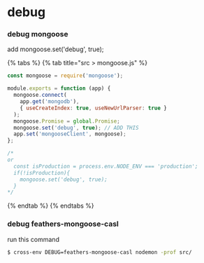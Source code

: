 # debug

### debug mongoose

add mongoose.set\('debug', true\); 

{% tabs %}
{% tab title="src > mongoose.js" %}
```javascript
const mongoose = require('mongoose');

module.exports = function (app) {
  mongoose.connect(
    app.get('mongodb'),
    { useCreateIndex: true, useNewUrlParser: true }
  );
  mongoose.Promise = global.Promise;
  mongoose.set('debug', true); // ADD THIS
  app.set('mongooseClient', mongoose);
};

/*
or
  const isProduction = process.env.NODE_ENV === 'production';
  if(!isProduction){
    mongoose.set('debug', true);
  }
*/

```
{% endtab %}
{% endtabs %}

### debug  feathers-mongoose-casl

run this command

```bash
$ cross-env DEBUG=feathers-mongoose-casl nodemon -prof src/
```

